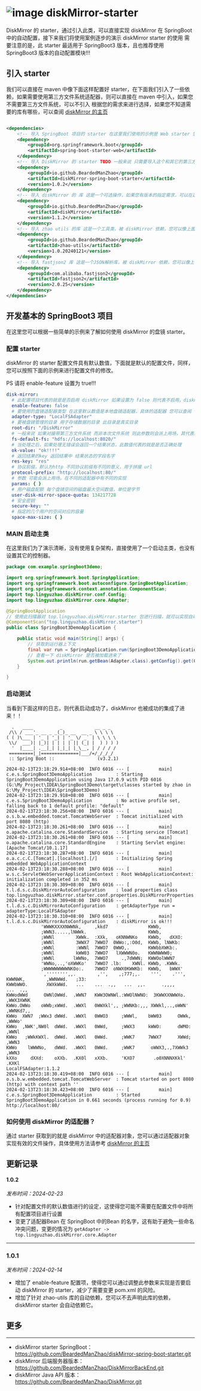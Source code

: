 # ![image](https://github.com/BeardedManZhao/DiskMirror/assets/113756063/b8a15b22-5ca0-4552-aab2-7131c63dc727)  diskMirror-starter

DiskMirror 的 starter，通过引入此类，可以直接实现 diskMirror 在 SpringBoot 中的自动配置，接下来我们将使用案例逐步的演示 diskMirror starter 的使用 需要注意的是，此
starter 最适用于 SpringBoot3 版本，且也推荐使用 SpringBoot3 版本的自动配置模块!!!

## 引入 starter

我们可以直接在 maven 中像下面这样配置好 starter，在下面我们引入了一些依赖，如果需要使用第三方文件系统适配器，则可以直接在 maven 中引入，如果您不需要第三方文件系统，可以不引入
根据您的需求来进行选择，如果您不知道需要的库有哪些，可以查阅 [diskMirror 的主页](https://github.com/BeardedManZhao/DiskMirror.git)

```xml

<dependencies>
    <!-- 导入 SpringBoot 项目的 starter 在这里我们使用的示例是 Web starter 您可以根据您的需要修改 starter 类型 -->
    <dependency>
        <groupId>org.springframework.boot</groupId>
        <artifactId>spring-boot-starter-web</artifactId>
    </dependency>
    <!-- 导入 DiskMirror 的 starter TODO 一般来说 只需要导入这个和其它的第三方文件系统依赖即可 -->
    <dependency>
        <groupId>io.github.BeardedManZhao</groupId>
        <artifactId>diskMirror-spring-boot-starter</artifactId>
        <version>1.0.2</version>
    </dependency>
    <!-- 导入 diskMirror 的 库 这是一个可选操作，如果您有版本的指定需求，可以在这里设置，如果没有可以不设置，diskMirror starter 会自动配置 -->
    <dependency>
        <groupId>io.github.BeardedManZhao</groupId>
        <artifactId>diskMirror</artifactId>
        <version>1.1.2</version>
    </dependency>
    <!-- 导入 zhao utils 的库 这是一个工具类，被 diskMirror 依赖，您可以像上面一样导入 也是一个可选操作（需要注意的是，在 1.0.0 版本中 此库是必须引入的） -->
    <dependency>
        <groupId>io.github.BeardedManZhao</groupId>
        <artifactId>zhao-utils</artifactId>
        <version>1.0.20240121</version>
    </dependency>
    <!-- 导入 fastjson2 库 这是一个JSON解析库，被 diskMirror 依赖，您可以像上面一样导入 也是一个可选操作 -->
    <dependency>
        <groupId>com.alibaba.fastjson2</groupId>
        <artifactId>fastjson2</artifactId>
        <version>2.0.25</version>
    </dependency>
</dependencies>
```

## 开发基本的 SpringBoot3 项目

在这里您可以根据一些简单的示例来了解如何使用 diskMirror 的盘镜 starter。

### 配置 starter

diskMirror 的 starter 配置文件具有默认数值，下面就是默认的配置文件，同样，您可以按照下面的示例来进行配置文件的修改。

PS 请将 enable-feature 设置为 true!!!

```yaml
disk-mirror:
  # 此配置项目代表的就是是否启用 diskMirror 如果设置为 false 则代表不启用，diskMirror 的starter 将不会被加载，需要您手动设置此参数
  enable-feature: false
  # 要使用的盘镜适配器类型 在这里默认数值是本地盘镜适配器，具体的适配器 您可以查阅 top.lingyuzhao.diskMirror.core.DiskMirror 类
  adapter-type: "LocalFSAdapter"
  # 要被盘镜管理的目录 用于存储数据的目录 此目录是真实目录
  root-dir: "/DiskMirror"
  # 一般来说 如果对接带第三方文件系统 而非本次文件系统 则此参数则会派上用场，其代表的就是第三方文件系统的地址
  fs-default-fs: "hdfs://localhost:8020/"
  # 当处理之后，如果处理无错误会返回一个结果状态，此数值代表的就是是否正确处理
  ok-value: "ok!!!!"
  # 返回结果的key 返回结果中 结果状态的字段名字
  res-key: "res"
  # 协议前缀，默认为http 不同协议前缀有不同的意义，用于拼接 url
  protocol-prefix: "http://localhost:80/"
  # 参数 可能会派上用场，在不同的适配器中有不同的实现
  params: { }
  # 用户磁盘配额 每个盘镜空间的磁盘最大空间数值，单位是字节
  user-disk-mirror-space-quota: 134217728
  # 安全密钥
  secure-key: ""
  # 指定的几个用户的空间对应的容量
  space-max-size: { }
```

### MAIN 启动主类

在这里我们为了演示清晰，没有使用复杂架构，直接使用了一个启动主类，也没有设置其它的控制器。

```java
package com.example.springboot3demo;

import org.springframework.boot.SpringApplication;
import org.springframework.boot.autoconfigure.SpringBootApplication;
import org.springframework.context.annotation.ComponentScan;
import top.lingyuzhao.diskMirror.conf.Config;
import top.lingyuzhao.diskMirror.core.Adapter;

@SpringBootApplication
// 使用此扫描器对 top.lingyuzhao.diskMirror.starter 包进行扫描，就可以实现自动配置了
@ComponentScan("top.lingyuzhao.diskMirror.starter")
public class SpringBoot3DemoApplication {

    public static void main(String[] args) {
        // 获取到运行器上下文
        final var run = SpringApplication.run(SpringBoot3DemoApplication.class, args);
        // 查看一下 diskMirror 是否被加载进来了
        System.out.println(run.getBean(Adapter.class).getConfig().get(Config.PROTOCOL_PREFIX));
    }

}
```

### 启动测试

当看到下面这样的日志，则代表启动成功了，diskMirror 也被成功的集成了进来！！

```
  .   ____          _            __ _ _
 /\\ / ___'_ __ _ _(_)_ __  __ _ \ \ \ \
( ( )\___ | '_ | '_| | '_ \/ _` | \ \ \ \
 \\/  ___)| |_)| | | | | || (_| |  ) ) ) )
  '  |____| .__|_| |_|_| |_\__, | / / / /
 =========|_|==============|___/=/_/_/_/
 :: Spring Boot ::                (v3.2.1)

2024-02-13T23:18:29.914+08:00  INFO 6016 --- [           main] c.e.s.SpringBoot3DemoApplication         : Starting SpringBoot3DemoApplication using Java 17.0.9 with PID 6016 (G:\My_Project\IDEA\SpringBoot3Demo\target\classes started by zhao in G:\My_Project\IDEA\SpringBoot3Demo)
2024-02-13T23:18:29.918+08:00  INFO 6016 --- [           main] c.e.s.SpringBoot3DemoApplication         : No active profile set, falling back to 1 default profile: "default"
2024-02-13T23:18:30.256+08:00  INFO 6016 --- [           main] o.s.b.w.embedded.tomcat.TomcatWebServer  : Tomcat initialized with port 8080 (http)
2024-02-13T23:18:30.261+08:00  INFO 6016 --- [           main] o.apache.catalina.core.StandardService   : Starting service [Tomcat]
2024-02-13T23:18:30.261+08:00  INFO 6016 --- [           main] o.apache.catalina.core.StandardEngine    : Starting Servlet engine: [Apache Tomcat/10.1.17]
2024-02-13T23:18:30.287+08:00  INFO 6016 --- [           main] o.a.c.c.C.[Tomcat].[localhost].[/]       : Initializing Spring embedded WebApplicationContext
2024-02-13T23:18:30.288+08:00  INFO 6016 --- [           main] w.s.c.ServletWebServerApplicationContext : Root WebApplicationContext: initialization completed in 352 ms
2024-02-13T23:18:30.309+08:00  INFO 6016 --- [           main] t.l.d.s.c.DiskMirrorAutoConfiguration    : load properties class top.lingyuzhao.diskMirror.starter.conf.properties.DiskMirrorProperties
2024-02-13T23:18:30.309+08:00  INFO 6016 --- [           main] t.l.d.s.c.DiskMirrorAutoConfiguration    : getAdapterType run = adapterType:LocalFSAdapter
2024-02-13T23:18:30.310+08:00  INFO 6016 --- [           main] t.l.d.s.c.DiskMirrorAutoConfiguration    : diskMirror is ok!!!
             'WWWKXXXXNWWNk,     ,kkd7               KWWb,                     
             ;WWN3.....,lNWWk.                       KWWb,                     
             ;WWNl        XWWk.  :XXk,   oKNNWNKo    KWWb,   dXXO:             
             ;WWNl        3WWX7  7WWO7  0WWo:,:O0d,  KWWb, lNWKb:              
             ;WWNl        :WWNl  7WWO7  0WWO,.       KWWbbXWKb:.               
             ;WWNl        kWW03  7WWO7   lXWWWN0o.   KWWNWWW0;                 
             ;WWNl       lWWNo,  7WWO7     .,7dWWN;  KWWOolWWN7                
             'WWNo,..,'oXWWKo'   7WWO7 .lb:    XWNl. KWWb, .KWWk.              
             ;WWWWWWWWWNKOo:.    7WWO7  oNWX0KWWKb:  KWWb,   bWWX'             
              ,'''''''',,.        ,'',    ,;777;,.    '''.    .''',            
KWWNWK,        ,WWNWWd.   ;33:                                                 
KWWbWWO.       XWXkWWd.   ...    ...  .,,   ...  ,,.      .,,,,        ...  .,,
KWWodWWd      OWNlOWWd.  .WWN7   KWW3OWNWl.:WWOlNWNO:  3KWWXXNWWXo.   ,WWX3XWNK
KWWo.OWWo    oWWb;xWWd.  .WWXl   0WWXkl',, ;WWNKb:,,, XWWkl,..,oWWN'  ,WWNKd7,,
KWWo  XWN7  ;WWx3 dWWd.  .WWXl   0WWO3     ;WWWl,    bWW03      OWWk, ,WWWo'   
KWWo  ,NWK',NW0l  dWWd.  .WWXl   0WWd,     ;WWX3     kWWO:      dWMO: ,WWNl    
KWWo   ;WWkKWXl.  dWWd.  .WWXl   0WWd.     ;WWK7     7WWX7      XWWd; ,WWN3    
KWWo    lWWWNo,   dWWd.  .WWXl   0WWd.     ;WWK7      oWWX3,.,7XWWk3  ,WWN3    
kXXo     dXXd:    oXXb.  .KX0l   xXXb.     'KXO7       .o0XNNNXKkl'   .KXKl    
LocalFSAdapter:1.1.2
2024-02-13T23:18:30.419+08:00  INFO 6016 --- [           main] o.s.b.w.embedded.tomcat.TomcatWebServer  : Tomcat started on port 8080 (http) with context path ''
2024-02-13T23:18:30.423+08:00  INFO 6016 --- [           main] c.e.s.SpringBoot3DemoApplication         : Started SpringBoot3DemoApplication in 0.661 seconds (process running for 0.9)
http://localhost:80/

```

### 如何使用 diskMirror 的适配器？

通过 starter 获取到的就是 diskMirror
中的适配器对象，您可以通过适配器对象实现有效的文件操作，具体使用方法请参考 [diskMirror 的主页](https://github.com/BeardedManZhao/DiskMirror.git)

## 更新记录

#### 1.0.2

*发布时间：2024-02-23*
- 针对配置文件的默认数值进行的设定，这使得您可能不需要在配置文件中将所有配置项目进行设置
- 变更了适配器Bean 在 SpringBoot 中的Bean 的名字，这有助于避免一些命名冲突问题，变更的情况为 `getAdapter -> top.lingyuzhao.diskMirror.core.Adapter`

----

### 1.0.1

*发布时间：2024-02-14*

- 增加了 enable-feature 配置项，使得您可以通过调整此参数来实现是否要启动 diskMirror 的 starter，减少了需要变更 pom.xml 的风险。
- 增加了针对 zhao-utils 库的自动依赖，您可以不去声明此库的依赖，diskMirror starter 会自动依赖它。

## 更多

----

- diskMirror starter SpringBoot：https://github.com/BeardedManZhao/diskMirror-spring-boot-starter.git
- diskMirror 后端服务器版本：https://github.com/BeardedManZhao/DiskMirrorBackEnd.git
- diskMirror Java API 版本：https://github.com/BeardedManZhao/DiskMirror.git